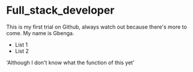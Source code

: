 # Full_stack_developer

This is my first trial on Github, always watch out because there's more to come. My name is Gbenga.

- List 1
- List 2

'Although I don't know what the function of this yet'
